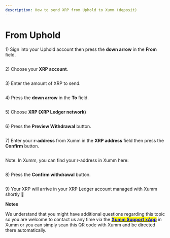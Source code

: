 ```yaml
---
description: How to send XRP from Uphold to Xumm (deposit)
---
```


# From Uphold

1\) Sign into your Uphold account then press the **down arrow** in the **From** field.

<figure><img src="../../.gitbook/assets/Uphold - 1.png" alt=""><figcaption></figcaption></figure>

2\) Choose your **XRP account**.

<figure><img src="../../.gitbook/assets/Uphold - 2.png" alt=""><figcaption></figcaption></figure>

3\) Enter the amount of XRP to send.

<figure><img src="../../.gitbook/assets/Uphold - 2a.png" alt=""><figcaption></figcaption></figure>

4\)  Press the **down arrow** in the **To** field.

<figure><img src="../../.gitbook/assets/Uphold - 3.png" alt=""><figcaption></figcaption></figure>

5\) Choose **XRP (XRP Ledger network)**

<figure><img src="../../.gitbook/assets/Uphold - 4.png" alt=""><figcaption></figcaption></figure>

6\) Press the **Preview Withdrawal** button.

<figure><img src="../../.gitbook/assets/Uphold - 5.png" alt=""><figcaption></figcaption></figure>

7\) Enter your **r-address** from Xumm in the **XRP address** field then press the **Confirm** button.

<figure><img src="../../.gitbook/assets/Uphold - 6.png" alt=""><figcaption></figcaption></figure>

Note: In Xumm, you can find your r-address in Xumm here:

<figure><img src="../../.gitbook/assets/raddress.png" alt=""><figcaption></figcaption></figure>

8\) Press the **Confirm withdrawal** button.

<figure><img src="../../.gitbook/assets/Uphold - 7.png" alt=""><figcaption></figcaption></figure>

9\) Your XRP will arrive in your XRP Ledger account managed with Xumm shortly 🎉

**Notes**

We understand that you might have additional questions regarding this topic so you are welcome to contact us any time via the [<mark style="color:blue;">**Xumm Support xApp**</mark>](https://xumm.app/detect/xapp:xumm.support?ref=helpcenter) in Xumm or you can simply scan this QR code with Xumm and be directed there automatically.

<figure><img src="../../.gitbook/assets/Support banner Xumm.png" alt=""><figcaption></figcaption></figure>
